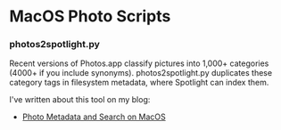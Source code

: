 # MacOS Photo Scripts

### photos2spotlight.py

Recent versions of Photos.app classify pictures into 1,000+ categories (4000+ if you include synonyms). photos2spotlight.py duplicates these category tags in filesystem metadata, where Spotlight can index them.

I've written about this tool on my blog:

  * [Photo Metadata and Search on MacOS](http://localhost:4000/notes/osx-photo-search)




